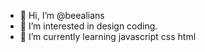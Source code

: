 - 👋 Hi, I’m @beealians
- 👀 I’m interested in design coding.
- 🌱 I’m currently learning javascript css html

<!---
beealians/beealians is a ✨ special ✨ repository because its `README.md` (this file) appears on your GitHub profile.
You can click the Preview link to take a look at your changes.
--->
